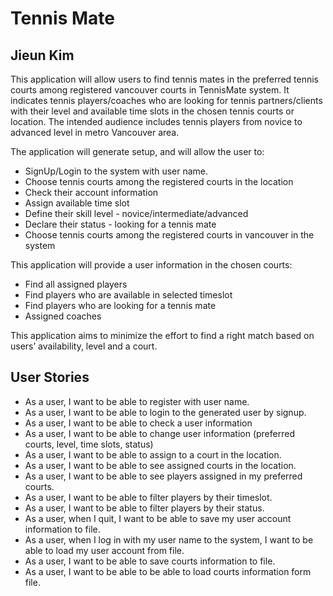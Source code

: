 # Tennis Mate

## Jieun Kim

This application will allow users to find tennis mates in the preferred tennis courts among registered vancouver courts in TennisMate system. 
It indicates tennis players/coaches who are looking for tennis partners/clients with their level and available time slots in the chosen tennis courts or location. 
The intended audience includes tennis players from novice to advanced level in metro Vancouver area. 

The application will generate setup, and will allow the user to:
- SignUp/Login to the system with user name. 
- Choose tennis courts among the registered courts in the location
- Check their account information
- Assign available time slot
- Define their skill level - novice/intermediate/advanced
- Declare their status - looking for a tennis mate
- Choose tennis courts among the registered courts in vancouver in the system

This application will provide a user information in the chosen courts:
- Find all assigned players
- Find players who are available in selected timeslot
- Find players who are looking for a tennis mate
- Assigned coaches

This application aims to minimize the effort to find a right match based on users’ availability, level and a court. 


## User Stories
- As a user, I want to be able to register with user name.
- As a user, I want to be able to login to the generated user by signup.
- As a user, I want to be able to check a user information
- As a user, I want to be able to change user information (preferred courts, level, time slots, status)
- As a user, I want to be able to assign to a court in the location.
- As a user, I want to be able to see assigned courts in the location. 
- As a user, I want to be able to see players assigned in my preferred courts.
- As a user, I want to be able to filter players by their timeslot.
- As a user, I want to be able to filter players by their status.
- As a user, when I quit, I want to be able to save my user account information to file.
- As a user, when I log in with my user name to the system, I want to be able to load my user account from file.
- As a user, I want to be able to save courts information to file.
- As a user, I want to be able to be able to load courts information form file.